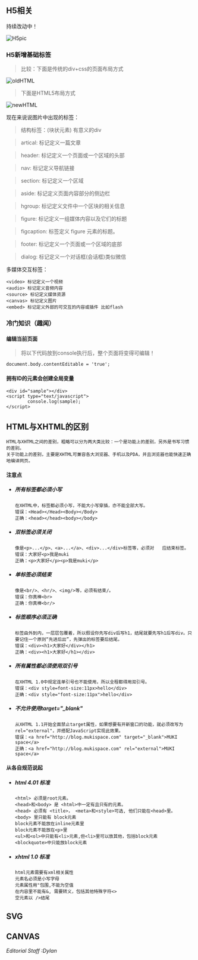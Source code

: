## H5相关

<p class="tip">
 	持续改动中！
</p>

![H5pic](/images/H5background.jpeg)

### H5新增基础标签
>比较：下面是传统的div+css的页面布局方式

![oldHTML](/images/oldHTML.png)
  
>下面是HTML5布局方式

![newHTML](/images/newHTML.png)  

现在来说说图片中出现的标签：   

>结构标签：(块状元素) 有意义的div  

>artical: 标记定义一篇文章  

>header: 标记定义一个页面或一个区域的头部  

>nav: 标记定义导航链接  

>section: 标记定义一个区域  

>aside: 标记定义页面内容部分的侧边栏  

>hgroup: 标记定义文件中一个区块的相关信息  

>figure: 标记定义一组媒体内容以及它们的标题  

>figcaption: 标签定义 figure 元素的标题。  

>footer: 标记定义一个页面或一个区域的底部  

>dialog: 标记定义一个对话框(会话框)类似微信  

多媒体交互标签：
```
<video> 标记定义一个视频
<audio> 标记定义音频内容
<source> 标记定义媒体资源
<canvas> 标记定义图片
<embed> 标记定义外部的可交互的内容或插件 比如flash
```

### 冷门知识（趣闻）

#### 编辑当前页面

>将以下代码放到console执行后，整个页面将变得可编辑！

```
document.body.contentEditable = 'true';
```

#### 拥有ID的元素会创建全局变量

```
<div id="sample"></div>
<script type="text/javascript">
        console.log(sample);
</script>
```


## HTML与XHTML的区别

```
HTML与XHTML之间的差别，粗略可以分为两大类比较：一个是功能上的差别，另外是书写习惯的差别。  
关于功能上的差别，主要是XHTML可兼容各大浏览器、手机以及PDA，并且浏览器也能快速正确地编译网页。
```
#### 注意点
+ ##### 所有标签都必须小写  

	```
	在XHTML中，标签都必须小写，不能大小写穿插，亦不能全部大写。
	错误：<Head></Head><Body></Body>
	正确：<head></head><body></body>
	```
+ ##### 双标签必须关闭

	```
	像是<p>...</p>、<a>...</a>、<div>...</div>标签等，必须对	应结束标签。
	错误：大家好<p>我是muki
	正确：<p>大家好</p><p>我是muki</p>
	```
+ ##### 单标签必须结束

	```
	像是<br/>、<hr/>、<img/>等，必须有结束/。
	错误：你真棒<br>
	正确：你真棒<br/>
	```
+ ##### 标签顺序必须正确

	```
	标签由外到内，一层层包覆着，所以假设你先写div后写h1，结尾就要先写h1后写div。只要记住一个原则“先进后出”，先弹出的标签要后结尾。
	错误：<div><h1>大家好</div></h1>
	正确：<div><h1>大家好</h1></div>
	```
+ ##### 所有属性都必须使用双引号

	```
	在XHTML 1.0中规定连单引号也不能使用，所以全程都得用双引号。
	错误：<div style=font-size:11px>hello</div>
	正确：<div style="font-size:11px">hello</div>
	```
+ ##### 不允许使用target="_blank"

	```
	从XHTML 1.1开始全面禁止target属性，如果想要有开新窗口的功能，就必须改写为rel="external"，并搭配JavaScript实现此效果。
	错误：<a href="http://blog.mukispace.com" target="_blank">MUKI space</a>
	正确：<a href="http://blog.mukispace.com" rel="external">MUKI space</a>
	```

#### 从各自规范说起

+ ##### html 4.01 标准

	```
	<html> 必须是root元素。   
	<head>和<body> 是 <html>中一定有且只有的元素。   
	<head> 必须有 <title>， <meta>和<style>可选, 他们只能在<head>里。   
	<body> 里只能有 block元素   
	block元素不能放在inline元素里   
	block元素不能放在<p>里   
	<ul>和<ol>中只能有<li>元素,但<li>里可以放其他，包括block元素   
	<blockquote>中只能放block元素
	```
+ ##### xhtml 1.0 标准

	```
	html元素需要有xml相关属性  
	元素名必须是小写字母  
	元素属性用"包围,不能为空值  
	在内容里不能有&, 需要转义，包括其他特殊字符<>  
	空元素以 />结尾  
	```
	
## SVG
	
## CANVAS


	
	
	
	
	
	
	
	
	
	
	
	
	
	
	
	
	
	
	
	
	
	
	
	
	
	
	
	
	
	
	
	
	
	
*Editorial Staff :Dylan*